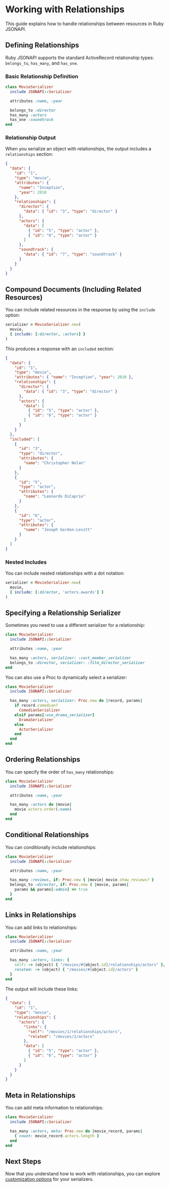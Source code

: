 # Working with Relationships

This guide explains how to handle relationships between resources in Ruby JSONAPI.

## Defining Relationships

Ruby JSONAPI supports the standard ActiveRecord relationship types: `belongs_to`, `has_many`, and `has_one`.

### Basic Relationship Definition

```ruby
class MovieSerializer
  include JSONAPI::Serializer

  attributes :name, :year

  belongs_to :director
  has_many :actors
  has_one :soundtrack
end
```

### Relationship Output

When you serialize an object with relationships, the output includes a `relationships` section:

```json
{
  "data": {
    "id": "1",
    "type": "movie",
    "attributes": {
      "name": "Inception",
      "year": 2010
    },
    "relationships": {
      "director": {
        "data": { "id": "3", "type": "director" }
      },
      "actors": {
        "data": [
          { "id": "5", "type": "actor" },
          { "id": "6", "type": "actor" }
        ]
      },
      "soundtrack": {
        "data": { "id": "7", "type": "soundtrack" }
      }
    }
  }
}
```

## Compound Documents (Including Related Resources)

You can include related resources in the response by using the `include` option:

```ruby
serializer = MovieSerializer.new(
  movie,
  { include: [:director, :actors] }
)
```

This produces a response with an `included` section:

```json
{
  "data": {
    "id": "1",
    "type": "movie",
    "attributes": { "name": "Inception", "year": 2010 },
    "relationships": {
      "director": {
        "data": { "id": "3", "type": "director" }
      },
      "actors": {
        "data": [
          { "id": "5", "type": "actor" },
          { "id": "6", "type": "actor" }
        ]
      }
    }
  },
  "included": [
    {
      "id": "3",
      "type": "director",
      "attributes": {
        "name": "Christopher Nolan"
      }
    },
    {
      "id": "5",
      "type": "actor",
      "attributes": {
        "name": "Leonardo DiCaprio"
      }
    },
    {
      "id": "6",
      "type": "actor",
      "attributes": {
        "name": "Joseph Gordon-Levitt"
      }
    }
  ]
}
```

### Nested Includes

You can include nested relationships with a dot notation:

```ruby
serializer = MovieSerializer.new(
  movie,
  { include: [:director, 'actors.awards'] }
)
```

## Specifying a Relationship Serializer

Sometimes you need to use a different serializer for a relationship:

```ruby
class MovieSerializer
  include JSONAPI::Serializer

  attributes :name, :year

  has_many :actors, serializer: :cast_member_serializer
  belongs_to :director, serializer: :film_director_serializer
end
```

You can also use a Proc to dynamically select a serializer:

```ruby
class MovieSerializer
  include JSONAPI::Serializer

  has_many :actors, serializer: Proc.new do |record, params|
    if record.comedian?
      ComedianSerializer
    elsif params[:use_drama_serializer]
      DramaSerializer
    else
      ActorSerializer
    end
  end
end
```

## Ordering Relationships

You can specify the order of `has_many` relationships:

```ruby
class MovieSerializer
  include JSONAPI::Serializer

  attributes :name, :year

  has_many :actors do |movie|
    movie.actors.order(:name)
  end
end
```

## Conditional Relationships

You can conditionally include relationships:

```ruby
class MovieSerializer
  include JSONAPI::Serializer

  attributes :name, :year

  has_many :reviews, if: Proc.new { |movie| movie.show_reviews? }
  belongs_to :director, if: Proc.new { |movie, params|
    params && params[:admin] == true
  }
end
```

## Links in Relationships

You can add links to relationships:

```ruby
class MovieSerializer
  include JSONAPI::Serializer

  attributes :name, :year

  has_many :actors, links: {
    self: -> (object) { "/movies/#{object.id}/relationships/actors" },
    related: -> (object) { "/movies/#{object.id}/actors" }
  }
end
```

The output will include these links:

```json
{
  "data": {
    "id": "1",
    "type": "movie",
    "relationships": {
      "actors": {
        "links": {
          "self": "/movies/1/relationships/actors",
          "related": "/movies/1/actors"
        },
        "data": [
          { "id": "5", "type": "actor" },
          { "id": "6", "type": "actor" }
        ]
      }
    }
  }
}
```

## Meta in Relationships

You can add meta information to relationships:

```ruby
class MovieSerializer
  include JSONAPI::Serializer

  has_many :actors, meta: Proc.new do |movie_record, params|
    { count: movie_record.actors.length }
  end
end
```

## Next Steps

Now that you understand how to work with relationships, you can explore [customization options](customization.md) for your serializers.